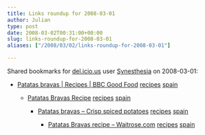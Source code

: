 ```yaml
---
title: Links roundup for 2008-03-01
author: Julian
type: post
date: 2008-03-02T00:31:00+00:00
slug: links-roundup-for-2008-03-01 
aliases: ["/2008/03/02/links-roundup-for-2008-03-01"]

---
```

Shared bookmarks for [del.icio.us][1] user [Synesthesia][2] on 2008-03-01:

  * [Patatas bravas | Recipes | BBC Good Food][3] 
    [recipes][4] [spain][5] </li> 
    
      * [Patatas Bravas Recipe][6] 
        [recipes][4] [spain][5] </li> 
        
          * [Patatas bravas &#8211; Crisp spiced potatoes][7] 
            [recipes][4] [spain][5] </li> 
            
              * [Patatas Bravas recipe &#8211; Waitrose.com][8] 
                [recipes][4] [spain][5] </li> </ul>

 [1]: https://del.icio.us/
 [2]: https://del.icio.us/synesthesia
 [3]: https://www.bbcgoodfood.com/recipes/1177/patatas-bravas.jsp
 [4]: https://del.icio.us/synesthesia/recipes
 [5]: https://del.icio.us/synesthesia/spain
 [6]: https://www.spanish-fiestas.com/recipes/patatas-bravas.htm
 [7]: https://www.spain-recipes.com/patatas-bravas.html
 [8]: https://www.waitrose.com/recipe/Patatas_Bravas.aspx